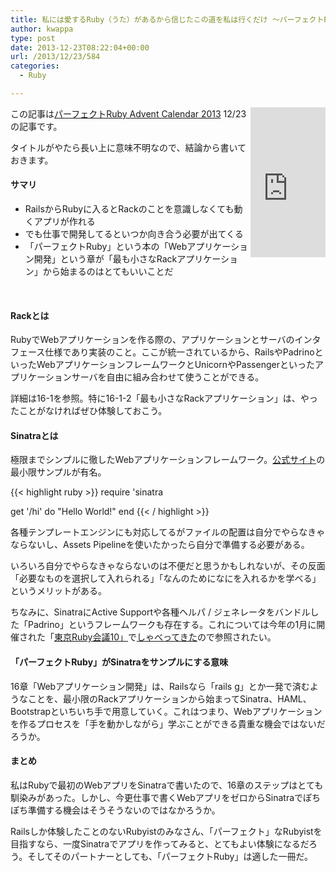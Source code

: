 ```yaml
---
title: 私には愛するRuby（うた）があるから信じたこの道を私は行くだけ 〜パーフェクトRuby Advent Calendar 2013 12/23〜
author: kwappa
type: post
date: 2013-12-23T08:22:04+00:00
url: /2013/12/23/584
categories:
  - Ruby

---
```

<iframe src="http://rcm-fe.amazon-adsystem.com/e/cm?lt1=_blank&#038;bc1=000000&#038;IS2=1&#038;nou=1&#038;bg1=000000&#038;fc1=FFFFFF&#038;lc1=336699&#038;t=bottomline02-22&#038;o=9&#038;p=8&#038;l=as1&#038;m=amazon&#038;f=ifr&#038;ref=qf_sp_asin_til&#038;asins=4774158798" style="width:120px;height:240px;float:right;" scrolling="no" marginwidth="0" marginheight="0" frameborder="0"></iframe>

この記事は<a href="http://www.adventar.org/calendars/198" target="_blank">パーフェクトRuby Advent Calendar 2013</a> 12/23の記事です。

タイトルがやたら長い上に意味不明なので、結論から書いておきます。

#### サマリ

  * RailsからRubyに入るとRackのことを意識しなくても動くアプリが作れる
  * でも仕事で開発してるといつか向き合う必要が出てくる
  * 「パーフェクトRuby」という本の「Webアプリケーション開発」という章が「最も小さなRackアプリケーション」から始まるのはとてもいいことだ

<br style="clear:both;" />

<!--more-->

#### Rackとは

RubyでWebアプリケーションを作る際の、アプリケーションとサーバのインタフェース仕様であり実装のこと。ここが統一されているから、RailsやPadrinoといったWebアプリケーションフレームワークとUnicornやPassengerといったアプリケーションサーバを自由に組み合わせて使うことができる。

詳細は16-1を参照。特に16-1-2「最も小さなRackアプリケーション」は、やったことがなければぜひ体験しておこう。

#### Sinatraとは

極限までシンプルに徹したWebアプリケーションフレームワーク。<a href="http://www.sinatrarb.com/" target="_blank">公式サイト</a>の最小限サンプルが有名。

{{< highlight ruby >}}
require 'sinatra

get '/hi' do
  "Hello World!"
end
{{< / highlight >}}

各種テンプレートエンジンにも対応してるがファイルの配置は自分でやらなきゃならないし、Assets Pipelineを使いたかったら自分で準備する必要がある。

いろいろ自分でやらなきゃならないのは不便だと思うかもしれないが、その反面「必要なものを選択して入れられる」「なんのためになにを入れるかを学べる」というメリットがある。

ちなみに、SinatraにActive Supportや各種ヘルパ / ジェネレータをバンドルした「Padrino」というフレームワークも存在する。これについては今年の1月に開催された「<a href="http://tokyo10.rubykaigi.info/" target="_blank">東京Ruby会議10」</a>で<a href="http://randd.kwappa.net/2013/01/15/485" target="_blank">しゃべってきた</a>ので参照されたい。

#### 「パーフェクトRuby」がSinatraをサンプルにする意味

16章「Webアプリケーション開発」は、Railsなら「rails g」とか一発で済むようなことを、最小限のRackアプリケーションから始まってSinatra、HAML、Bootstrapといちいち手で用意していく。これはつまり、Webアプリケーションを作るプロセスを「手を動かしながら」学ぶことができる貴重な機会ではないだろうか。

#### まとめ

私はRubyで最初のWebアプリをSinatraで書いたので、16章のステップはとても馴染みがあった。しかし、今更仕事で書くWebアプリをゼロからSinatraでぽちぽち準備する機会はそうそうないのではなかろうか。

Railsしか体験したことのないRubyistのみなさん、「パーフェクト」なRubyistを目指すなら、一度Sinatraでアプリを作ってみると、とてもよい体験になるだろう。そしてそのパートナーとしても、「パーフェクトRuby」は適した一冊だ。

